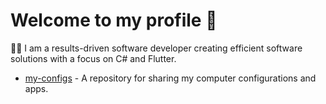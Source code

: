 # Welcome to my profile 👋
<!--
**NatanAmorim/NatanAmorim** is a ✨ _special_ ✨ repository because its `README.md` (this file) appears on your GitHub profile.
-->

👨‍💻 I am a results-driven software developer creating efficient software solutions with a focus on C# and Flutter.

- [my-configs](https://github.com/NatanAmorim/my-configs) - A repository for sharing my computer configurations and apps.
